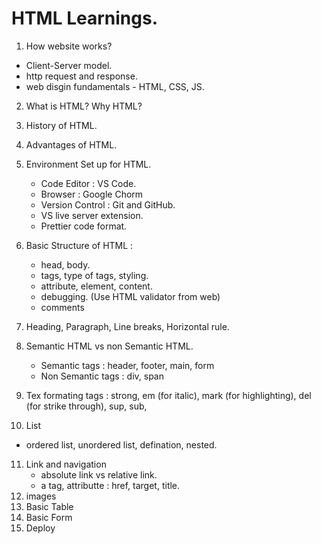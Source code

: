 # HTML Learnings.
1. How website works?

- Client-Server model.
- http request and response. 
- web disgin fundamentals - HTML, CSS, JS. 

2. What is HTML? Why HTML?

3. History of HTML. 

4. Advantages of HTML.

5. Environment Set up for HTML.

     - Code Editor : VS Code.
     - Browser : Google Chorm
     - Version Control : Git and GitHub. 
     - VS live server extension.
     - Prettier code format. 

6. Basic Structure of HTML : 
     - head, body.
     - tags, type of tags, styling. 
     - attribute, element, content. 
     - debugging. (Use HTML validator from web)
     - comments
7.  Heading, Paragraph, Line breaks, Horizontal rule.
8. Semantic HTML vs non Semantic HTML.
   - Semantic tags : header, footer, main, form 
   - Non Semantic tags : div, span
9. Tex formating tags : strong, em (for italic), mark (for highlighting), del (for strike through), sup, sub, 
10. List
   - ordered list, unordered list, defination, nested. 
11. Link and navigation
    - absolute link vs relative link.
    - a tag, attributte : href, target, title. 
12. images
13. Basic Table
14. Basic Form
15. Deploy
